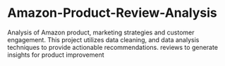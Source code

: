 # Amazon-Product-Review-Analysis
Analysis of Amazon product, marketing strategies and customer engagement. This project utilizes data cleaning, and data analysis techniques to provide actionable recommendations. reviews to generate insights for product improvement
